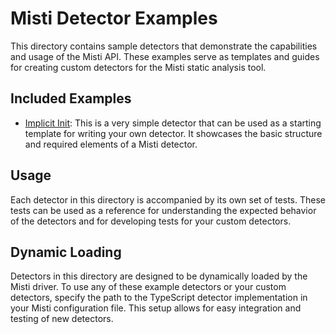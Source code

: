 # Misti Detector Examples

This directory contains sample detectors that demonstrate the capabilities and usage of the Misti API. These examples serve as templates and guides for creating custom detectors for the Misti static analysis tool.

## Included Examples

- [Implicit Init](./implicit-init): This is a very simple detector that can be used as a starting template for writing your own detector. It showcases the basic structure and required elements of a Misti detector.

## Usage

Each detector in this directory is accompanied by its own set of tests. These tests can be used as a reference for understanding the expected behavior of the detectors and for developing tests for your custom detectors.

## Dynamic Loading

Detectors in this directory are designed to be dynamically loaded by the Misti driver. To use any of these example detectors or your custom detectors, specify the path to the TypeScript detector implementation in your Misti configuration file. This setup allows for easy integration and testing of new detectors.
